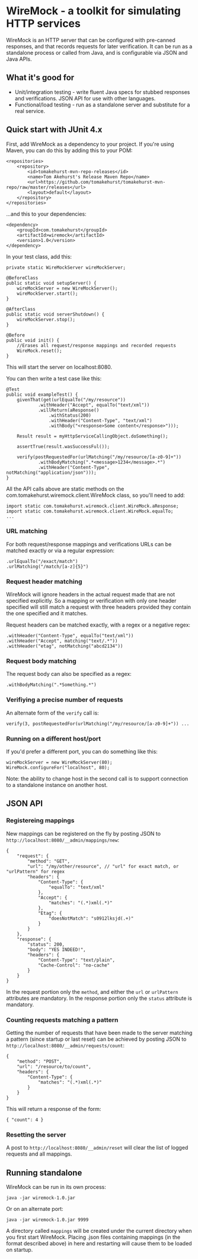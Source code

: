 WireMock - a toolkit for simulating HTTP services
=================================================

WireMock is an HTTP server that can be configured with pre-canned responses, and that records requests for later verification.
It can be run as a standalone process or called from Java, and is configurable via JSON and Java APIs.

What it's good for
------------------

* Unit/integration testing - write fluent Java specs for stubbed responses and verifications. JSON API for use with other languages.
* Functional/load testing - run as a standalone server and substitute for a real service.
 

Quick start with JUnit 4.x
--------------------------

First, add WireMock as a dependency to your project. If you're using Maven, you can do this by adding this to your POM:

	<repositories>
		<repository>
			<id>tomakehurst-mvn-repo-releases</id>
			<name>Tom Akehurst's Release Maven Repo</name>
			<url>https://github.com/tomakehurst/tomakehurst-mvn-repo/raw/master/releases</url>
			<layout>default</layout>
		</repository>
	</repositories>
	
		
...and this to your dependencies:

	<dependency>
		<groupId>com.tomakehurst</groupId>
		<artifactId>wiremock</artifactId>
		<version>1.0</version>
	</dependency>


In your test class, add this:
	
	
	private static WireMockServer wireMockServer;
	
	@BeforeClass
	public static void setupServer() {
		wireMockServer = new WireMockServer();
		wireMockServer.start();
	}
	
	@AfterClass
	public static void serverShutdown() {
		wireMockServer.stop();
	}
	
	@Before
	public void init() {
		//Erases all request/response mappings and recorded requests
		WireMock.reset();
	}
	
	
This will start the server on localhost:8080.

You can then write a test case like this:
	
	@Test
	public void exampleTest() {
		givenThat(get(urlEqualTo("/my/resource"))
				.withHeader("Accept", equalTo("text/xml"))
				.willReturn(aResponse()
					.withStatus(200)
					.withHeader("Content-Type", "text/xml")
					.withBody("<response>Some content</response>")));
		
		Result result = myHttpServiceCallingObject.doSomething();
		
		assertTrue(result.wasSuccessFul());
		
		verify(postRequestedFor(urlMatching("/my/resource/[a-z0-9]+"))
				.withBodyMatching(".*<message>1234</message>.*")
				.withHeader("Content-Type", notMatching("application/json")));
	}
	
All the API calls above are static methods on the com.tomakehurst.wiremock.client.WireMock class, so you'll need to add:

	import static com.tomakehurst.wiremock.client.WireMock.aResponse;
	import static com.tomakehurst.wiremock.client.WireMock.equalTo;
	...

### URL matching
For both request/response mappings and verifications URLs can be matched exactly
or via a regular expression:
	
	.urlEqualTo("/exact/match")
	.urlMatching("/match/[a-z]{5}")
	

### Request header matching
WireMock will ignore headers in the actual request made that are not specified explicitly.
So a mapping or verification with only one header specified will still match a request with three headers
provided they contain the one specified and it matches. 

Request headers can be matched exactly, with a regex or a negative regex:

	.withHeader("Content-Type", equalTo("text/xml"))
	.withHeader("Accept", matching("text/.*"))
	.withHeader("etag", notMatching("abcd2134"))
	
	
### Request body matching
The request body can also be specified as a regex:

	.withBodyMatching(".*Something.*")
	
### Verifiying a precise number of requests
An alternate form of the <code>verify</code> call is:

	verify(3, postRequestedFor(urlMatching("/my/resource/[a-z0-9]+")) ...
	

### Running on a different host/port
If you'd prefer a different port, you can do something like this:

	wireMockServer = new WireMockServer(80);
	WireMock.configureFor("localhost", 80);
	
Note: the ability to change host in the second call is to support connection to a standalone instance on another host.


JSON API
--------

### Registereing mappings
New mappings can be registered on the fly by posting JSON to <code>http://localhost:8080/__admin/mappings/new</code>:

	{ 													
		"request": {									
			"method": "GET",						
			"url": "/my/other/resource", // "url" for exact match, or "urlPattern" for regex
			"headers": {
				"Content-Type": {
					"equalTo": "text/xml"
				},
				"Accept": {
					"matches": "(.*)xml(.*)"
				},
				"Etag": {
					"doesNotMatch": "s0912lksjd(.+)"
				} 
			}
		},										
		"response": {									
			"status": 200,							
			"body": "YES INDEED!",
			"headers": {
				"Content-Type": "text/plain",
				"Cache-Control": "no-cache"
			}
		}												
	}
	
In the request portion only the <code>method</code>, and either the <code>url</code> or <code>urlPattern</code> attributes are mandatory.
In the response portion only the <code>status</code> attribute is mandatory.


### Counting requests matching a pattern
Getting the number of requests that have been made to the server matching a pattern (since startup or last reset) can be achieved
by posting JSON to <code>http://localhost:8080/__admin/requests/count</code>:

	{								
		"method": "POST",						
		"url": "/resource/to/count",
		"headers": {
			"Content-Type": {
				"matches": "(.*)xml(.*)"
			}
		}
	}
	
This will return a response of the form:

	{ "count": 4 }


### Resetting the server
A post to <code>http://localhost:8080/__admin/reset</code> will clear the list of logged requests and all mappings.


Running standalone
------------------
WireMock can be run in its own process:

	java -jar wiremock-1.0.jar
	
Or on an alternate port:
	
	java -jar wiremock-1.0.jar 9999
	
A directory called <code>mappings</code> will be created under the current directory when you first start WireMock.
Placing .json files containing mappings (in the format described above) in here and restarting will cause them to be loaded on startup.

